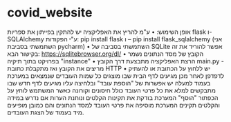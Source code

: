 # covid_website

אופן השימוש:
•	ע"מ להריץ את האפליקציה יש להתקין בפייתון את ספריות flask  ו- SQLAlchemy
ע"י הפקודות: pip install flask ו – pip install flask_sqlalchemy
 (אני השתמשתי בסביבת pycharm)
•	השתמשתי בסביבה של SQLite
אפשר להוריד את זה בקישור הבא: https://sqlitebrowser.org/dl/
•	הקובץ של מסד הנתונים נשמר בפרויקט בתוך תיקיה "instance"
•	הרצת האפליקציה מתבצעת דרך הקובץ main.py  - מריצים את הקובץ ואז מתקבלת כתובת HTTP
•	יש ללחוץ על הכתובת או להעתיק לדפדפן
לאחר מכן מגיעים לדף הבית שבו מוצגים כל שמות העובדים שנמצאים במערכת
בעמוד למעלה יש אפשרות של "הוספת עובד" ובלחיצה עליו מגיעים לדף חדש שבו מתבקשים למלא את כל פרטי העובד כולל חיסונים וקורונה
כאשר המשתמש לוחץ על הכפתור "הוסף" המערכת בודקת את תקינות הקלטים ונותנת הערות אם נדרש
במידה והקלטים תקינים המערכת מוסיפה את פרטי העובד למסד הנתונים והם כמובן מופיעים מיד בעמוד של הצגת העובדים.
